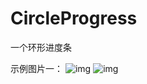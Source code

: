 # CircleProgress
一个环形进度条

示例图片一：
![img](https://github.com/konstant2016/CircleProgress/blob/master/2017-09-22-10mz%E7%A4%BA%E4%BE%8B%E5%9B%BE%E7%89%87%E4%B8%80.gif)
![img](https://github.com/konstant2016/CircleProgress/blob/master/2017-09-22-10mz%E7%A4%BA%E4%BE%8B%E5%9B%BE%E7%89%87%E4%BA%8C.gif)
